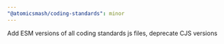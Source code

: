 ```yaml
---
"@atomicsmash/coding-standards": minor
---
```


Add ESM versions of all coding standards js files, deprecate CJS versions
